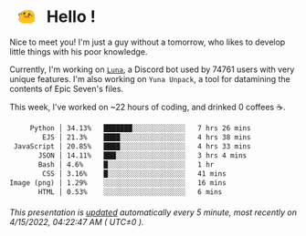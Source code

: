 <h1>   <img src="./spoink.gif" style="vertical-align:middle;" width="30px">   Hello ! </h1>

Nice to meet you! I'm just a guy without a tomorrow, who likes to develop little things with his poor knowledge.

Currently, I'm working on <a href='https://github.com/Asgarrrr/Luna'>`Luna`</a>, a Discord bot used by 74761 users with very unique features. I'm also working on `Yuna Unpack`, a tool for datamining the contents of Epic Seven's files.

This week, I've worked on ~22 hours of coding, and drinked 0 coffees ☕.

```
     Python │ 34.13%   ███████░░░░░░░░░░░░░   7 hrs 26 mins
        EJS │ 21.3%    ████░░░░░░░░░░░░░░░░   4 hrs 38 mins
 JavaScript │ 20.85%   ████░░░░░░░░░░░░░░░░   4 hrs 33 mins
       JSON │ 14.11%   ███░░░░░░░░░░░░░░░░░   3 hrs 4 mins
       Bash │ 4.6%     █░░░░░░░░░░░░░░░░░░░   1 hr
        CSS │ 3.16%    █░░░░░░░░░░░░░░░░░░░   41 mins
Image (png) │ 1.29%    ░░░░░░░░░░░░░░░░░░░░   16 mins
       HTML │ 0.53%    ░░░░░░░░░░░░░░░░░░░░   6 mins
```

###### This presentation is [updated](https://github.com/Asgarrrr) automatically every 5 minute, most recently on 4/15/2022, 04:22:47 AM ( UTC±0 ).
